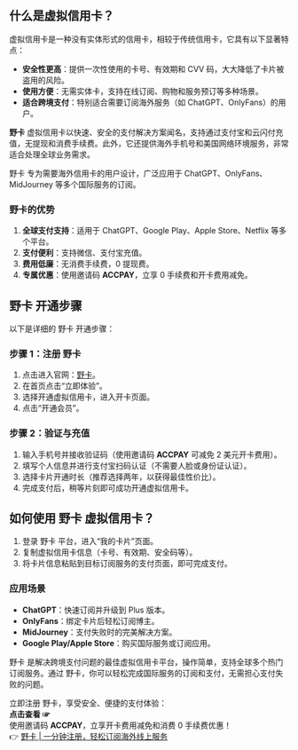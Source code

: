 ## 什么是虚拟信用卡？

虚拟信用卡是一种没有实体形式的信用卡，相较于传统信用卡，它具有以下显著特点：

- **安全性更高**：提供一次性使用的卡号、有效期和 CVV 码，大大降低了卡片被盗用的风险。
- **使用方便**：无需实体卡，支持在线订阅、购物和服务预订等多种场景。
- **适合跨境支付**：特别适合需要订阅海外服务（如 ChatGPT、OnlyFans）的用户。

**野卡** 虚拟信用卡以快速、安全的支付解决方案闻名，支持通过支付宝和云闪付充值，无提现和消费手续费。此外，它还提供海外手机号和美国网络环境服务，非常适合处理全球业务需求。

野卡 专为需要海外信用卡的用户设计，广泛应用于 ChatGPT、OnlyFans、MidJourney 等多个国际服务的订阅。

### 野卡的优势
1. **全球支付支持**：适用于 ChatGPT、Google Play、Apple Store、Netflix 等多个平台。
2. **支付便利**：支持微信、支付宝充值。
3. **费用低廉**：无消费手续费，0 提现费。
4. **专属优惠**：使用邀请码 **ACCPAY**，立享 0 手续费和开卡费用减免。

## 野卡 开通步骤

以下是详细的 野卡 开通步骤：

### 步骤 1：注册 野卡
1. 点击进入官网：[野卡](https://bit.ly/bewildcard)。
2. 在首页点击“立即体验”。
3. 选择开通虚拟信用卡，进入开卡页面。
4. 点击“开通会员”。

### 步骤 2：验证与充值
1. 输入手机号并接收验证码（使用邀请码 **ACCPAY** 可减免 2 美元开卡费用）。
2. 填写个人信息并进行支付宝扫码认证（不需要人脸或身份证认证）。
3. 选择卡片开通时长（推荐选择两年，以获得最佳性价比）。
4. 完成支付后，稍等片刻即可成功开通虚拟信用卡。

## 如何使用 野卡 虚拟信用卡？

1. 登录 野卡 平台，进入“我的卡片”页面。
2. 复制虚拟信用卡信息（卡号、有效期、安全码等）。
3. 将卡片信息粘贴到目标订阅服务的支付页面，即可完成支付。

### 应用场景
- **ChatGPT**：快速订阅并升级到 Plus 版本。
- **OnlyFans**：绑定卡片后轻松订阅博主。
- **MidJourney**：支付失败时的完美解决方案。
- **Google Play/Apple Store**：购买国际服务或订阅应用。

野卡 是解决跨境支付问题的最佳虚拟信用卡平台，操作简单，支持全球多个热门订阅服务。通过 野卡，你可以轻松完成国际服务的订阅和支付，无需担心支付失败的问题。

立即注册 野卡，享受安全、便捷的支付体验：  
**点击查看 ☞**  
使用邀请码 **ACCPAY**，立享开卡费用减免和消费 0 手续费优惠！  
👉 [野卡 | 一分钟注册，轻松订阅海外线上服务](https://bit.ly/bewildcard)